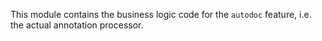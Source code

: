 This module contains the business logic code for the `autodoc` feature, i.e. the actual annotation processor.